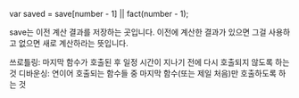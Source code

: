 var saved = save[number - 1] || fact(number - 1);

save는 이전 계산 결과를 저장하는 곳입니다. 이전에 계산한 결과가 있으면 그걸 사용하고 없으면 새로 계산하라는 뜻입니다.


쓰로틀링: 마지막 함수가 호출된 후 일정 시간이 지나기 전에 다시 호출되지 않도록 하는 것
디바운싱: 연이어 호출되는 함수들 중 마지막 함수(또는 제일 처음)만 호출하도록 하는 것